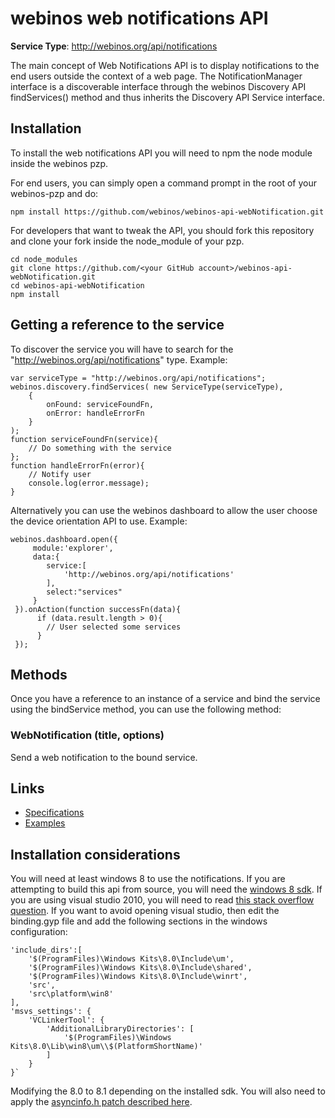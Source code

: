 # webinos web notifications API #

**Service Type**: http://webinos.org/api/notifications

The main concept of Web Notifications API is to display notifications to the end users outside the context of a web page. 
The NotificationManager interface is a discoverable interface through the webinos Discovery API findServices() method and 
thus inherits the Discovery API Service interface.

## Installation ##

To install the web notifications API you will need to npm the node module inside the webinos pzp.

For end users, you can simply open a command prompt in the root of your webinos-pzp and do: 

	npm install https://github.com/webinos/webinos-api-webNotification.git

For developers that want to tweak the API, you should fork this repository and clone your fork inside the node_module of your pzp.

	cd node_modules
	git clone https://github.com/<your GitHub account>/webinos-api-webNotification.git
	cd webinos-api-webNotification
	npm install


## Getting a reference to the service ##

To discover the service you will have to search for the "http://webinos.org/api/notifications" type. Example:

	var serviceType = "http://webinos.org/api/notifications";
	webinos.discovery.findServices( new ServiceType(serviceType), 
		{ 
			onFound: serviceFoundFn, 
			onError: handleErrorFn
		}
	);
	function serviceFoundFn(service){
		// Do something with the service
	};
	function handleErrorFn(error){
		// Notify user
		console.log(error.message);
	}

Alternatively you can use the webinos dashboard to allow the user choose the device orientation API to use. Example:
 	
	webinos.dashboard.open({
         module:'explorer',
	     data:{
         	service:[
            	'http://webinos.org/api/notifications'
         	],
            select:"services"
         }
     }).onAction(function successFn(data){
		  if (data.result.length > 0){
			// User selected some services
		  }
	 });

## Methods ##

Once you have a reference to an instance of a service and bind the service using the bindService method, you can use the following method:

### WebNotification (title, options)

Send a web notification to the bound service.
 

## Links ##

- [Specifications](http://dev.webinos.org/specifications/api/notifications.html)
- [Examples](https://github.com/webinos/webinos-api-webNotification/wiki/Examples)


## Installation considerations ##

You will need at least windows 8 to use the notifications. If you are attempting to build this api from source, you will need the [windows 8 sdk](http://msdn.microsoft.com/en-us/windows/desktop/hh852363.aspx). If you are using visual studio 2010, you will need to read [this stack overflow question](http://stackoverflow.com/questions/14760672/windows-8-sdk-platform-toolset-missing-in-visual-studio-2010). If you want to avoid opening visual studio, then edit the binding.gyp file and add the following sections in the windows configuration:

	'include_dirs':[
		'$(ProgramFiles)\Windows Kits\8.0\Include\um',
		'$(ProgramFiles)\Windows Kits\8.0\Include\shared',
		'$(ProgramFiles)\Windows Kits\8.0\Include\winrt',
		'src',
		'src\platform\win8'
	],
	'msvs_settings': {
		'VCLinkerTool': {
			'AdditionalLibraryDirectories': [
				'$(ProgramFiles)\Windows Kits\8.0\Lib\win8\um\\$(PlatformShortName)'
			]
		}
	}`

Modifying the 8.0 to 8.1 depending on the installed sdk. You will also need to apply the [asyncinfo.h patch described here](http://www.chromium.org/developers/how-tos/build-instructions-windows#TOC-Setting-up-the-environment-for-building-with-Visual-C-2010-Express-or-Windows-7.1-SDK).